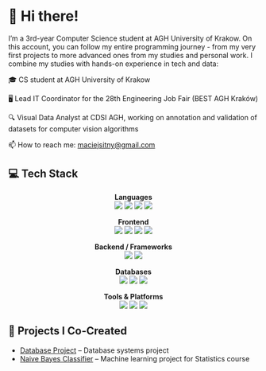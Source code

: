 # 👋 Hi there!

I’m a 3rd-year Computer Science student at AGH University of Krakow. On this account, you can follow my entire programming journey - from my very first projects to more advanced ones from my studies and personal work. I combine my studies with hands-on experience in tech and data:

🎓 CS student at AGH University of Krakow  

🖥️ Lead IT Coordinator for the 28th Engineering Job Fair (BEST AGH Kraków)

🔍 Visual Data Analyst at CDSI AGH, working on annotation and validation of datasets for computer vision algorithms  

📫 How to reach me: maciejsitny@gmail.com  

## 💻 Tech Stack  

<p align="center">
  <!-- Languages -->
  <b>Languages</b><br/>
  <img src="https://img.shields.io/badge/Python-3776AB?style=for-the-badge&logo=python&logoColor=white" />
  <img src="https://img.shields.io/badge/Java-007396?style=for-the-badge&logo=java&logoColor=white" />
  <img src="https://img.shields.io/badge/JavaScript-F7DF1E?style=for-the-badge&logo=javascript&logoColor=black" />
  <img src="https://img.shields.io/badge/TypeScript-3178C6?style=for-the-badge&logo=typescript&logoColor=white" />
</p>

<p align="center">
  <!-- Frontend -->
  <b>Frontend</b><br/>
  <img src="https://img.shields.io/badge/HTML5-E34F26?style=for-the-badge&logo=html5&logoColor=white" />
  <img src="https://img.shields.io/badge/CSS3-1572B6?style=for-the-badge&logo=css3&logoColor=white" />
  <img src="https://img.shields.io/badge/React-61DAFB?style=for-the-badge&logo=react&logoColor=black" />
  <img src="https://img.shields.io/badge/Vite-646CFF?style=for-the-badge&logo=vite&logoColor=white" />
  
</p>

<p align="center">
  <!-- Backend / Frameworks -->
  <b>Backend / Frameworks</b><br/>
  <img src="https://img.shields.io/badge/Spring_Boot-6DB33F?style=for-the-badge&logo=spring&logoColor=white" />
  <img src="https://img.shields.io/badge/FastAPI-009688?style=for-the-badge&logo=fastapi&logoColor=white" />
</p>

<p align="center">
  <!-- Backend / Databases -->
  <b>Databases</b><br/>
  <img src="https://img.shields.io/badge/SQL-336791?style=for-the-badge&logo=postgresql&logoColor=white" />
  <img src="https://img.shields.io/badge/PostgreSQL-336791?style=for-the-badge&logo=postgresql&logoColor=white" />
  <img src="https://img.shields.io/badge/MongoDB-47A248?style=for-the-badge&logo=mongodb&logoColor=white" />
</p>

<p align="center">
  <!-- Tools -->
  <b>Tools & Platforms</b><br/>
  <img src="https://img.shields.io/badge/Git-F05032?style=for-the-badge&logo=git&logoColor=white" />
  <img src="https://img.shields.io/badge/GitHub-181717?style=for-the-badge&logo=github&logoColor=white" />
  <img src="https://img.shields.io/badge/Docker-2496ED?style=for-the-badge&logo=docker&logoColor=white" />
</p>



## 📂 Projects I Co-Created  

- [Database Project](https://github.com/MajkelRice/Db2-Project) – Database systems project
- [Naive Bayes Classifier](https://github.com/igorpie1705/naive-bayes-classifier) – Machine learning project for Statistics course
